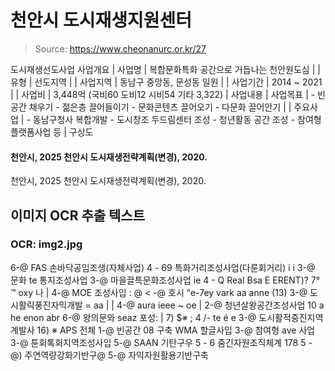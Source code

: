 # 천안시 도시재생지원센터

> Source: https://www.cheonanurc.or.kr/27

도시재생선도사업
사업개요
| 사업명 | 복합문화특화 공간으로 거듭나는 천안원도심 |
| 유형 | 선도지역 |
| 사업지역 | 동남구 중앙동, 문성동 일원 |
| 사업기간 | 2014 ~ 2021 |
| 사업비 | 3,448억 (국비60 도비12 시비54 기타 3,322) |
사업내용
| 사업목표 | - 빈공간 채우기 - 젊은층 끌어들이기 - 문화콘텐츠 끌어오기 - 다문화 끌어안기 |
| 주요사업 | - 동남구청사 복합개발 - 도시창조 두드림센터 조성 - 청년활동 공간 조성 - 참여형 플랫폼사업 등 |
구상도
#### 천안시, 2025 천안시 도시재생전략계획(변경), 2020.
천안시, 2025 천안시 도시재생전략계획(변경), 2020.

## 이미지 OCR 추출 텍스트

### OCR: img2.jpg
6-@ FAS 손바닥공임조생(자체사업)
4 - 69 특화거리조성사업(다룬회거리) i i 3-@ 문화 te 통지조성사업
3-@ 마을끌특문화조성사업
ie
4 - Q Real Bsa E ERENT)? 7°
™ oxy
나 |
4-@ MOE 조성사입 :
@
< -@ 호시 “e-7ey vark aa anne
(13)
3-@ 도시활릭풍진자믹개발 = aa | |
4-@ aura ieee ~ oe |
2-@ 청년살왕공간조성사업
10 a he enon abr
6-@ 왕의문와 seaz 포성: |
7)
$※ ; 4
/- te
é
e
3-@ 도시활적중진지역계발사 16)
※ APS 전체
1-@ 빈공간 08 구축 WMA 할글사입
3-@ 참여형 ave 사업
3-@ 툰회톡회지역조성사입
5-@ SAAN 기탄구우
5 - 6 줌긴자원조직체계 178
5 - @) 주연역량강화기반구@
5-@ 자익자원활용기반구축
